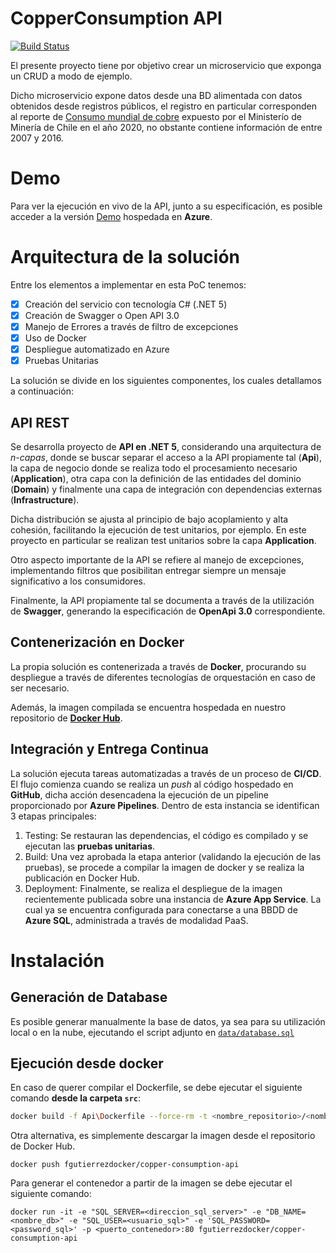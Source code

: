 # CopperConsumption API
[![Build Status](https://dev.azure.com/gosoluciones/copper-consumption-api/_apis/build/status/fernandogutierrez27.copper-consumption-api?branchName=main)](https://dev.azure.com/gosoluciones/copper-consumption-api/_build/latest?definitionId=38&branchName=main)

El presente proyecto tiene por objetivo crear un microservicio que exponga un CRUD a modo de ejemplo.

Dicho microservicio expone datos desde una BD alimentada con datos obtenidos desde registros públicos, el registro en particular corresponden al reporte de [Consumo mundial de cobre](https://datos.gob.cl/dataset/consumo-mundial-de-cobre) expuesto por el Ministerío de Minería de Chile en el año 2020, no obstante contiene información de entre 2007 y 2016.

# Demo
Para ver la ejecución en vivo de la API, junto a su especificación, es posible acceder a la versión [Demo](https://copper-consumption-api.azurewebsites.net) hospedada en **Azure**.

# Arquitectura de la solución
Entre los elementos a implementar en esta PoC tenemos:
- [x] Creación del servicio con tecnología C# (.NET 5)
- [x] Creación de Swagger o Open API 3.0
- [x] Manejo de Errores a través de filtro de excepciones
- [x] Uso de Docker
- [x] Despliegue automatizado en Azure
- [x] Pruebas Unitarias

La solución se divide en los siguientes componentes, los cuales detallamos a continuación:
## API REST
Se desarrolla proyecto de **API en .NET 5**, considerando una arquitectura de *n-capas*, donde se buscar separar el acceso a la API propiamente tal (**Api**), la capa de negocio donde se realiza todo el procesamiento necesario (**Application**), otra capa con la definición de las entidades del dominio (**Domain**) y finalmente una capa de integración con dependencias externas (**Infrastructure**). 

Dicha distribución se ajusta al principio de bajo acoplamiento y alta cohesión, facilitando la ejecución de test unitarios, por ejemplo. En este proyecto en particular se realizan test unitarios sobre la capa **Application**.

Otro aspecto importante de la API se refiere al manejo de excepciones, implementando filtros que posibilitan entregar siempre un mensaje significativo a los consumidores.

Finalmente, la API propiamente tal se documenta a través de la utilización de **Swagger**, generando la especificación de **OpenApi 3.0** correspondiente.

## Contenerización en Docker
La propia solución es contenerizada a través de **Docker**, procurando su despliegue a través de diferentes tecnologías de orquestación en caso de ser necesario. 

Además, la imagen compilada se encuentra hospedada en nuestro repositorio de [**Docker Hub**](https://hub.docker.com/repository/docker/fgutierrezdocker/copper-consumption-api).

## Integración y Entrega Continua
La solución ejecuta tareas automatizadas a través de un proceso de **CI/CD**. El flujo comienza cuando se realiza un *push* al código hospedado en **GitHub**, dicha acción desencadena la ejecución de un pipeline proporcionado por **Azure Pipelines**. Dentro de esta instancia se identifican 3 etapas principales:
1. Testing: Se restauran las dependencias, el código es compilado y se ejecutan las **pruebas unitarias**.
2. Build: Una vez aprobada la etapa anterior (validando la ejecución de las pruebas), se procede a compilar la imagen de docker y se realiza la publicación en Docker Hub.
3. Deployment: Finalmente, se realiza el despliegue de la imagen recientemente publicada sobre una instancia de **Azure App Service**. La cual ya se encuentra configurada para conectarse a una BBDD de **Azure SQL**, administrada a través de modalidad PaaS.

# Instalación
## Generación de Database
Es posible generar manualmente la base de datos, ya sea para su utilización local o en la nube, ejecutando el script adjunto en [`data/database.sql`](https://github.com/fernandogutierrez27/copper-consumption-api/blob/164b248d01fd8d011874f3503518471b689a3774/data/database.sql)

## Ejecución desde docker
En caso de querer compilar el Dockerfile, se debe ejecutar el siguiente comando **desde la carpeta `src`**:
```bash
docker build -f Api\Dockerfile --force-rm -t <nombre_repositorio>/<nombre_imagen> .
```

Otra alternativa, es simplemente descargar la imagen desde el repositorio de Docker Hub.
```
docker push fgutierrezdocker/copper-consumption-api
```

Para generar el contenedor a partir de la imagen se debe ejecutar el siguiente comando:
```
docker run -it -e "SQL_SERVER=<direccion_sql_server>" -e "DB_NAME=<nombre_db>" -e "SQL_USER=<usuario_sql>" -e 'SQL_PASSWORD=<password_sql>' -p <puerto_contenedor>:80 fgutierrezdocker/copper-consumption-api
```

